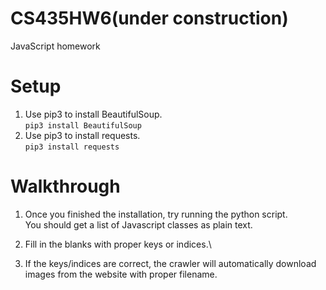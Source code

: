 # CS435HW6(under construction)
JavaScript homework

# Setup
1. Use pip3 to install BeautifulSoup.\
`pip3 install BeautifulSoup`
2. Use pip3 to install requests.\
`pip3 install requests`

# Walkthrough
1. Once you finished the installation, try running the python script.\
You should get a list of Javascript classes as plain text.



2. Fill in the blanks with proper keys or indices.\



3. If the keys/indices are correct, the crawler will automatically download images from the website with proper filename.
 
